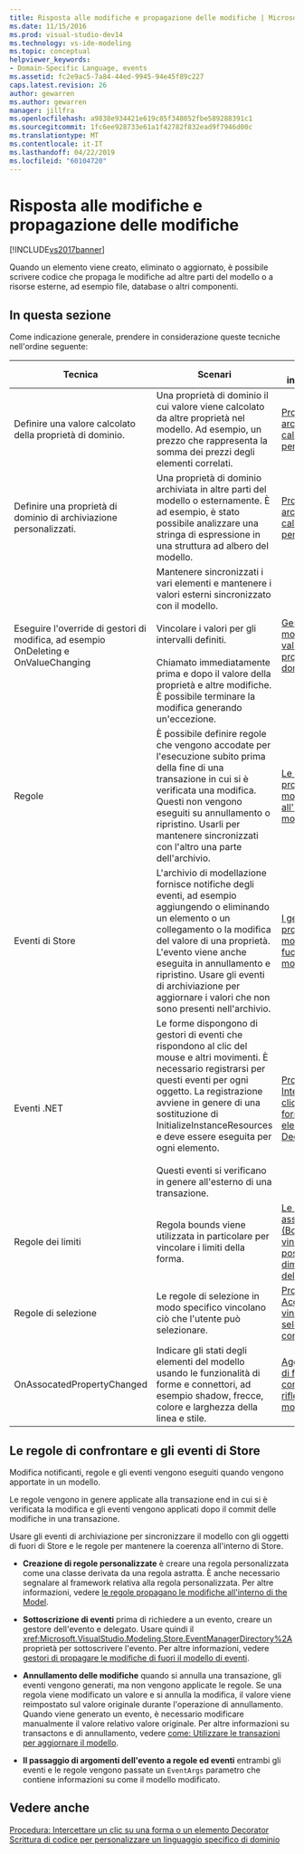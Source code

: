 ```yaml
---
title: Risposta alle modifiche e propagazione delle modifiche | Microsoft Docs
ms.date: 11/15/2016
ms.prod: visual-studio-dev14
ms.technology: vs-ide-modeling
ms.topic: conceptual
helpviewer_keywords:
- Domain-Specific Language, events
ms.assetid: fc2e9ac5-7a84-44ed-9945-94e45f89c227
caps.latest.revision: 26
author: gewarren
ms.author: gewarren
manager: jillfra
ms.openlocfilehash: a9838e934421e619c85f348052fbe589288391c1
ms.sourcegitcommit: 1fc6ee928733e61a1f42782f832ead9f7946d00c
ms.translationtype: MT
ms.contentlocale: it-IT
ms.lasthandoff: 04/22/2019
ms.locfileid: "60104720"
---
```

# <a name="responding-to-and-propagating-changes"></a>Risposta alle modifiche e propagazione delle modifiche
[!INCLUDE[vs2017banner](../includes/vs2017banner.md)]

Quando un elemento viene creato, eliminato o aggiornato, è possibile scrivere codice che propaga le modifiche ad altre parti del modello o a risorse esterne, ad esempio file, database o altri componenti.  
  
## <a name="in-this-section"></a>In questa sezione  
 Come indicazione generale, prendere in considerazione queste tecniche nell'ordine seguente:  
  
|Tecnica|Scenari|Per altre informazioni|  
|---------------|---------------|--------------------------|  
|Definire una valore calcolato della proprietà di dominio.|Una proprietà di dominio il cui valore viene calcolato da altre proprietà nel modello. Ad esempio, un prezzo che rappresenta la somma dei prezzi degli elementi correlati.|[Proprietà di archiviazione calcolate e personalizzate](../modeling/calculated-and-custom-storage-properties.md)|  
|Definire una proprietà di dominio di archiviazione personalizzati.|Una proprietà di dominio archiviata in altre parti del modello o esternamente. È ad esempio, è stato possibile analizzare una stringa di espressione in una struttura ad albero del modello.|[Proprietà di archiviazione calcolate e personalizzate](../modeling/calculated-and-custom-storage-properties.md)|  
|Eseguire l'override di gestori di modifica, ad esempio OnDeleting e OnValueChanging|Mantenere sincronizzati i vari elementi e mantenere i valori esterni sincronizzato con il modello.<br /><br /> Vincolare i valori per gli intervalli definiti.<br /><br /> Chiamato immediatamente prima e dopo il valore della proprietà e altre modifiche. È possibile terminare la modifica generando un'eccezione.|[Gestori di modifica del valore delle proprietà del dominio](../modeling/domain-property-value-change-handlers.md)|  
|Regole|È possibile definire regole che vengono accodate per l'esecuzione subito prima della fine di una transazione in cui si è verificata una modifica. Questi non vengono eseguiti su annullamento o ripristino. Usarli per mantenere sincronizzati con l'altro una parte dell'archivio.|[Le regole propagano le modifiche all'interno del modello](../modeling/rules-propagate-changes-within-the-model.md)|  
|Eventi di Store|L'archivio di modellazione fornisce notifiche degli eventi, ad esempio aggiungendo o eliminando un elemento o un collegamento o la modifica del valore di una proprietà. L'evento viene anche eseguita in annullamento e ripristino. Usare gli eventi di archiviazione per aggiornare i valori che non sono presenti nell'archivio.|[I gestori eventi propagano le modifiche al di fuori del modello](../modeling/event-handlers-propagate-changes-outside-the-model.md)|  
|Eventi .NET|Le forme dispongono di gestori di eventi che rispondono al clic del mouse e altri movimenti. È necessario registrarsi per questi eventi per ogni oggetto. La registrazione avviene in genere di una sostituzione di InitializeInstanceResources e deve essere eseguita per ogni elemento.<br /><br /> Questi eventi si verificano in genere all'esterno di una transazione.|[Procedura: Intercettare un clic su una forma o su un elemento Decorator](../modeling/how-to-intercept-a-click-on-a-shape-or-decorator.md)|  
|Regole dei limiti|Regola bounds viene utilizzata in particolare per vincolare i limiti della forma.|[Le regole associate (BoundsRules) vincolano posizione e dimensione delle forme](../modeling/boundsrules-constrain-shape-location-and-size.md)|  
|Regole di selezione|Le regole di selezione in modo specifico vincolano ciò che l'utente può selezionare.|[Procedura: Accedere e vincolare la selezione corrente](../modeling/how-to-access-and-constrain-the-current-selection.md)|  
|OnAssocatedPropertyChanged|Indicare gli stati degli elementi del modello usando le funzionalità di forme e connettori, ad esempio shadow, frecce, colore e larghezza della linea e stile.|[Aggiornamento di forme e di connettori per riflettere il modello](../modeling/updating-shapes-and-connectors-to-reflect-the-model.md)|  
  
## <a name="comparing-rules-and-store-events"></a>**Le regole di confrontare e gli eventi di Store**  
 Modifica notificanti, regole e gli eventi vengono eseguiti quando vengono apportate in un modello.  
  
 Le regole vengono in genere applicate alla transazione end in cui si è verificata la modifica e gli eventi vengono applicati dopo il commit delle modifiche in una transazione.  
  
 Usare gli eventi di archiviazione per sincronizzare il modello con gli oggetti di fuori di Store e le regole per mantenere la coerenza all'interno di Store.  
  
- **Creazione di regole personalizzate** è creare una regola personalizzata come una classe derivata da una regola astratta. È anche necessario segnalare al framework relativa alla regola personalizzata. Per altre informazioni, vedere [le regole propagano le modifiche all'interno di the Model](../modeling/rules-propagate-changes-within-the-model.md).  
  
- **Sottoscrizione di eventi** prima di richiedere a un evento, creare un gestore dell'evento e delegato. Usare quindi il <xref:Microsoft.VisualStudio.Modeling.Store.EventManagerDirectory%2A>proprietà per sottoscrivere l'evento. Per altre informazioni, vedere [gestori di propagare le modifiche di fuori il modello di eventi](../modeling/event-handlers-propagate-changes-outside-the-model.md).  
  
- **Annullamento delle modifiche** quando si annulla una transazione, gli eventi vengono generati, ma non vengono applicate le regole. Se una regola viene modificato un valore e si annulla la modifica, il valore viene reimpostato sul valore originale durante l'operazione di annullamento. Quando viene generato un evento, è necessario modificare manualmente il valore relativo valore originale. Per altre informazioni su transactons e di annullamento, vedere [come: Utilizzare le transazioni per aggiornare il modello](../modeling/how-to-use-transactions-to-update-the-model.md).  
  
- **Il passaggio di argomenti dell'evento a regole ed eventi** entrambi gli eventi e le regole vengono passate un `EventArgs` parametro che contiene informazioni su come il modello modificato.  
  
## <a name="see-also"></a>Vedere anche  
 [Procedura: Intercettare un clic su una forma o un elemento Decorator](../modeling/how-to-intercept-a-click-on-a-shape-or-decorator.md)   
 [Scrittura di codice per personalizzare un linguaggio specifico di dominio](../modeling/writing-code-to-customise-a-domain-specific-language.md)
